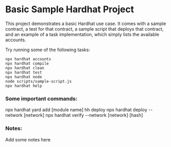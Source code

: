 # Basic Sample Hardhat Project

This project demonstrates a basic Hardhat use case. It comes with a sample contract, a test for that contract, a sample script that deploys that contract, and an example of a task implementation, which simply lists the available accounts.

Try running some of the following tasks:

```shell
npx hardhat accounts
npx hardhat compile
npx hardhat clean
npx hardhat test
npx hardhat node
node scripts/sample-script.js
npx hardhat help
```

### Some important commands:

npx hardhat
yard add [module name]
hh deploy
npx hardhat deploy --network [network]
npx hardhat verify --network [network] [hash]


### Notes:

Add some notes here

